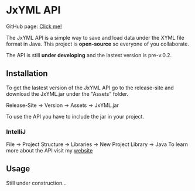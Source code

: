 # JxYML API

GitHub page: [Click me!](https://iampekka058.github.io/JxYML)

The JxYML API is a simple way to save and load data under the XYML file format in Java. This project is **open-source** so everyone of you collaborate.

The API is still **under developing** and the lastest version is pre-v.0.2.

## Installation
To get the lastest version of the JxYML API go to the release-site and download the JxYML.jar under the "Assets" folder.

Release-Site -> Version -> Assets -> JxYML.jar

To use the API you have to include the jar in your project.

### IntelliJ
File -> Project Structure -> Libraries -> New Project Library -> Java
To learn more about the API visit my [website](https://iampekka058.github.io/JxYML)

## Usage
Still under construction...
